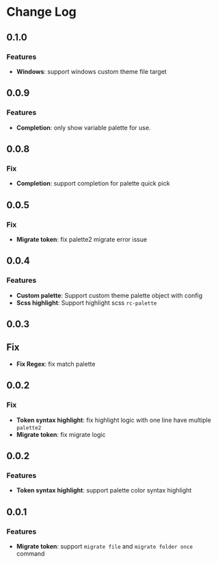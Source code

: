 # Change Log

## 0.1.0

### Features

- **Windows**: support windows custom theme file target

## 0.0.9

### Features

- **Completion**: only show variable palette for use.

## 0.0.8

### Fix

- **Completion**: support completion for palette quick pick

## 0.0.5

### Fix

- **Migrate token**: fix palette2 migrate error issue

## 0.0.4

### Features

- **Custom palette**: Support custom theme palette object with config
- **Scss highlight**: Support highlight scss `rc-palette`

## 0.0.3

## Fix

- **Fix Regex**: fix match palette

## 0.0.2

### Fix

- **Token syntax highlight**: fix highlight logic with one line have multiple `palette2`
- **Migrate token**: fix migrate logic

## 0.0.2

### Features

- **Token syntax highlight**: support palette color syntax highlight

## 0.0.1

### Features

- **Migrate token**: support `migrate file` and `migrate folder once` command
